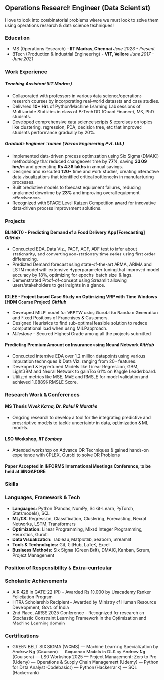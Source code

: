 ## Operations Research Engineer (Data Scientist)
I love to look into combinatorial problems where we must look to solve them using operations research & data science techniques! 

### Education
- MS (Operations Research) - __IIT Madras, Chennai__                 _June 2023 - Present_
- BTech (Production & Industrial Engineering) - __VIT, Vellore__     _June 2017 - June 2021_

### Work Experience
##### __Teaching Assistant (IIT Madras)__
- Collaborated with professors in various data science/operations research courses by incorporating real-world datasets and case studies.
- Delivered __10+ Hrs__ of Python/Machine Learning Lab sessions of Multivariate Statistics in class of B-Tech DD (Quant Finance), MS, PhD students.
- Developed comprehensive data science scripts & exercises on topics like clustering, regression, PCA, decision tree, etc that improved students performance gradually by 20%.

##### __Graduate Engineer Trainee (Varroc Engineering Pvt. Ltd.)__
- Implemented data-driven process optimization using Six Sigma (DMAIC) methodology that reduced changeover time by __77%__, saving __33.09 hrs/m__ and generating __Rs 4.86 lakhs__ in annual savings.
- Designed and executed __120+__ time and work studies, creating interactive data visualizations that identified critical bottlenecks in manufacturing processes.
- Built predictive models to forecast equipment failures, reducing unplanned downtime by __23%__ and improving overall equipment effectiveness.
- Recognized with SPACE Level Kaizen Competition award for innovative data-driven process improvement solutions.

### Projects
#### BLINKTO - Predicting Demand of a Food Delivery App [Forecasting] _GitHub_
- Conducted EDA, Data Viz., PACF, ACF, ADF test to infer about stationarity, and converting non-stationary time series using first order differencing.
- Predicted Demand forecast using state-of-the-art ARMA, ARIMA and LSTM model with extensive Hyperparameter tuning that improved model accuracy by 18%, optimizing for epochs, batch size, & lags.
- Demonstrated Proof-of-concept using Streamlit allowing users/stakeholders to get insights in a glance.

#### IDLEE - Project based Case Study on Optimizing VRP with Time Windows [HDM Course Project] _GitHub_
- Developed MILP model for VRPTW using Gurobi for Random Generation and Fixed Positions of Franchises & Customers.
- Designed Heuristics to find sub-optimal feasible solution to reduce computational load when using MILPapproach.
- _Milestone_ - Secured Highest Grade among all the projects submitted

#### Predicting Premium Amount on Insurance using Neural Network _GitHub_
- Conducted intensive EDA over 1.2 million datapoints using various Imputation techniques & Data Viz. ranging from 20+ features.
- Developed & Hypertuned Models like Linear Regression, GBM, LightGBM and Neural Network to gainTop 61% on Kaggle Leaderboard.
- Utilized metrics like MSE, MAE and RMSLE for model validation and achieved 1.08896 RMSLE Score.
  
### Research Work & Conferences
#### MS Thesis _Vivek Karna, Dr. Rahul R Marathe_
- Ongoing research to develop a tool for the integrating predictive and prescriptive models to tackle uncertainty in data, optimization & ML models.

#### LSO Workshop, _IIT Bombay_
- Attended workshop on Advance OR Techniques & gained hands-on experience with CPLEX, Gurobi to solve OR Problems

#### Paper Accepted in INFORMS International Meetings Conference, to be held at SINGAPORE

### Skills

### Languages, Framework & Tech
- __Languages:__ Python (Pandas, NumPy, Scikit-Learn, PyTorch, Statsmodels), SQL
- __ML/DS:__ Regression, Classification, Clustering, Forecasting, Neural Networks, LSTM, Transformers
- __Optimization:__ Linear Programming, Mixed Integer Programming, Heuristics, Gurobi
- __Data Visualization:__ Tableau, Matplotlib, Seaborn, Streamlit
- __Tools & Technologies:__ Git, GitHub, LaTeX, Excel
- __Business Methods:__ Six Sigma (Green Belt), DMAIC, Kanban, Scrum, Project Management

### Position of Responsibility & Extra-curricular

### Scholastic Achievements
- AIR 428 in GATE-22 (PI) - Awarded Rs 10,000 by Unacademy Ranker Felicitation Program
- HTRA Scholarship Recipient - Awarded by Ministry of Human Resource Development, Govt. of India
- 2nd Place, AIRSS 2025 Conference - Recognized for research on Stochastic Constraint Learning Framework in the Optimization and Machine Learning domain

### Certifications
- GREEN BELT SIX SIGMA (WCMS) 
— Machine Learning Specialization by Andrew Ng (Coursera) 
— Sequence Models in DLS by Andrew Ng (Coursera) 
— LSO Workshop 2025 
— Project Management: Zero to Pro (Udemy)
— Operations & Supply Chain Management (Udemy) 
— Python for Data Analyst (Codebasics) 
— Python (Hackerrank) 
— SQL (Hackerrank)
